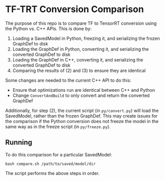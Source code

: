 # TF-TRT Conversion Comparison

The purpose of this repo is to compare TF to TensorRT conversion using the Python vs. C++ APIs. This is done by:
1. Loading a SavedModel in Python, freezing it, and serializing the frozen GraphDef to disk
2. Loading the GraphDef in Python, converting it, and serializing the converted GraphDef to disk
3. Loading the GraphDef in C++, converting it, and serializing the converted GraphDef to disk
4. Comparing the results of (2) and (3) to ensure they are identical

Some changes are needed to the current C++ API to do this:
- Ensure that optimizations run are identical between C++ and Python
- Change `ConvertAndBuild` to only convert and return the converted GraphDef

Additionally, for step (2), the current script (in `py/convert.py`) will load the SavedModel, rather than the frozen GraphDef. This may create issues for the comparison if the Python conversion does not freeze the model in the same way as in the freeze script (in `py/freeze.py`).

## Running

To do this comparison for a particular SavedModel:

```
bash compare.sh /path/to/saved/model/dir
```

The script performs the above steps in order.
